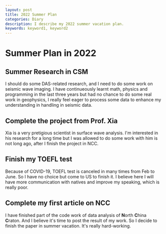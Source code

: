 ```yaml
---
layout: post
title: 2022 Summer Plan
categories: Diary
description: I describe my 2022 summer vacation plan.
keywords: keyword1, keyword2
---
```


# Summer Plan in 2022

## Summer Research in CSM

I should do some DAS-related research, and I need to do some work on seismic wave imaging. I have continueously learnt math, physics and programming in the last three years but had no chance to do some real work in geophysics, I really feel eager to process some data to enhance my understanding in handling in seismic data.

## Complete the project from Prof. Xia

Xia is a very pretigious scientist in surface wave analysis. I'm interested in his research for a long time but I was allowed to do some work with him is not long ago, after I finish the project in NCC.

## Finish my TOEFL test

Because of COVID-19, TOEFL test is canceled in many times from Feb to June. So I have no choice but come to US to finish it. I believe here I will have more communication with natives and improve my speaking, which is really poor.

## Complete my first article on NCC

I have finished part of the code work of data analysis of **N**orth **C**hina **C**raton. And I believe it's time to post the result of my work. So I decide to finish the paper in summer vacation. It's really hard-working.
